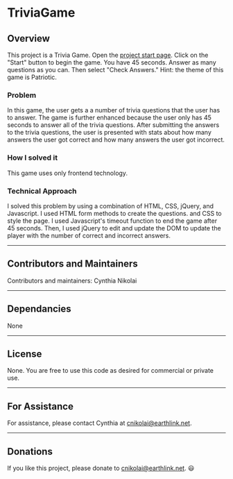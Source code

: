 # TriviaGame

## Overview

This project is a Trivia Game.  Open the [project start page](https://cnikolai.github.io/TriviaGame).  Click on the "Start" button to begin the game. You have 45 seconds.  Answer as many questions as you can.  Then select "Check Answers."  Hint: the theme of this game is Patriotic. 

### Problem 
In this game, the user gets a a number of trivia questions that the user has to answer.  The game is further enhanced because the user only has 45 seconds to answer all of the trivia questions.  After submitting the answers to the trivia questions, the user is presented with stats about how many answers the user got correct and how many answers the user got incorrect.  

### How I solved it
This game uses only frontend technology.  

### Technical Approach
I solved this problem by using a combination of HTML, CSS, jQuery, and Javascript. I used HTML form methods to create the questions. and CSS to style the page.  I used Javascript's timeout function to end the game after 45 seconds.  Then, I used jQuery to edit and update the DOM to update the player with the number of correct and incorrect answers. 

- - -

## Contributors and Maintainers

Contributors and maintainers: Cynthia Nikolai

- - -

## Dependancies
  
None

- - -

## License
  
None.  You are free to use this code as desired for commercial or private use. 

- - -

## For Assistance

For assistance, please contact Cynthia at cnikolai@earthlink.net. 

- - -

## Donations
    
If you like this project, please donate to cnikolai@earthlink.net.  :smiley: